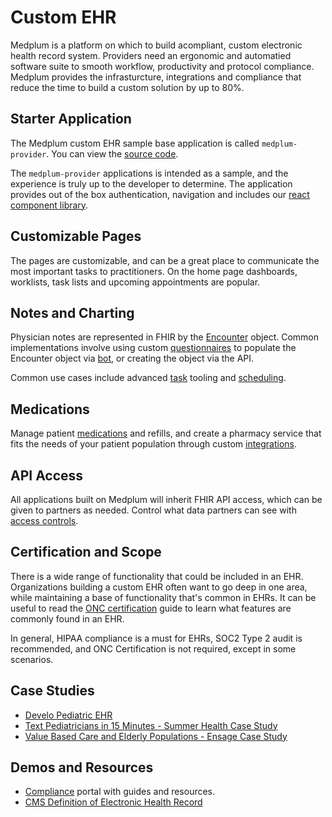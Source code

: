 # Custom EHR

Medplum is a platform on which to build acompliant, custom electronic health record system.  Providers need an ergonomic and automatied software suite to smooth workflow, productivity and protocol compliance. Medplum provides the infrasturcture, integrations and compliance that reduce the time to build a custom solution by up to 80%.

## Starter Application

The Medplum custom EHR sample base application is called `medplum-provider`. You can view the [source code](https://github.com/medplum/medplum-provider).

The `medplum-provider` applications is intended as a sample, and the experience is truly up to the developer to determine. The application provides out of the box authentication, navigation and includes our [react component library](/docs/react).

## Customizable Pages

The pages are customizable, and can be a great place to communicate the most important tasks to practitioners. On the home page dashboards, worklists, task lists and upcoming appointments are popular.

## Notes and Charting

Physician notes are represented in FHIR by the [Encounter](/docs/api/fhir/resources/encounter) object. Common implementations involve using custom [questionnaires](../products/questionnaires) to populate the Encounter object via [bot](/docs/bots/bot-for-questionnaire-response), or creating the object via the API.

Common use cases include advanced [task](/docs/careplans/tasks) tooling and [scheduling](../products/scheduling).

## Medications

Manage patient [medications](/docs/medications) and refills, and create a pharmacy service that fits the needs of your patient population through custom [integrations](../products/integration).

## API Access

All applications built on Medplum will inherit FHIR API access, which can be given to partners as needed. Control what data partners can see with [access controls](/docs/access/access-policies).

## Certification and Scope

There is a wide range of functionality that could be included in an EHR. Organizations building a custom EHR often want to go deep in one area, while maintaining a base of functionality that's common in EHRs. It can be useful to read the [ONC certification](https://www.medplum.com/docs/compliance/onc) guide to learn what features are commonly found in an EHR.

In general, HIPAA compliance is a must for EHRs, SOC2 Type 2 audit is recommended, and ONC Certification is not required, except in some scenarios.

## Case Studies

- [Develo Pediatric EHR](/blog/develo-case-study)
- [Text Pediatricians in 15 Minutes - Summer Health Case Study](/blog/summer-case-study)
- [Value Based Care and Elderly Populations - Ensage Case Study](/blog/ensage-case-study)

## Demos and Resources

- [Compliance](https://www.medplum.com/docs/compliance) portal with guides and resources.
- [CMS Definition of Electronic Health Record](https://www.cms.gov/Medicare/E-Health/EHealthRecords)
